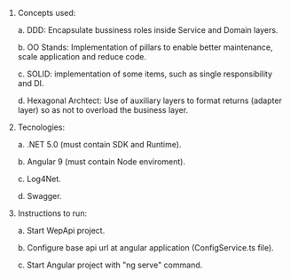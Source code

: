 1. Concepts used:

   a. DDD: Encapsulate bussiness roles inside Service and Domain layers.
   
   b. OO Stands: Implementation of pillars to enable better maintenance, scale application and reduce code. 
   
   c. SOLID: implementation of some items, such as single responsibility and DI. 
   
   d. Hexagonal Archtect: Use of auxiliary layers to format returns (adapter layer) so as not to overload the business layer. 

2. Tecnologies:

   a. .NET 5.0 (must contain SDK and Runtime).
   
   b. Angular 9 (must contain Node enviroment).
   
   c. Log4Net.
   
   d. Swagger.

3. Instructions to run:

   a. Start WepApi project.
   
   b. Configure base api url at angular application (ConfigService.ts file).
   
   c. Start Angular project with "ng serve" command.
